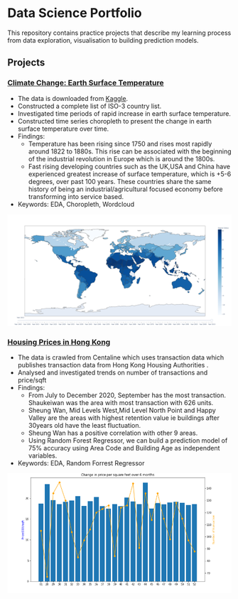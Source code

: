 # Data Science Portfolio
This repository contains practice projects that describe my learning process from data exploration, visualisation to building prediction models.

## Projects
### [Climate Change: Earth Surface Temperature ](https://github.com/Kirsteenng/Data-Science/tree/master/Climate%20Change)

* The data is downloaded from [Kaggle](https://www.kaggle.com/berkeleyearth/climate-change-earth-surface-temperature-data/notebooks).
* Constructed a complete list of ISO-3 country list.
* Investigated time periods of rapid increase in earth surface temperature.
* Constructed time series choropleth to present the change in earth surface temperature over time. 
* Findings: 
  * Temperature has been rising since 1750 and rises most rapidly around 1822 to 1880s. This rise can be associated with the beginning of the industrial revolution in Europe which     is around the 1800s.
  * Fast rising developing countries such as the UK,USA and China have experienced greatest increase of surface temperature, which is +5-6 degrees, over past 100 years. These         countries share the same history of being an industrial/agricultural focused economy before transforming into service based.
* Keywords: EDA, Choropleth, Wordcloud

![graph](https://github.com/Kirsteenng/Data-Science/blob/master/Climate%20Change/ClimateChange.png)


### [Housing Prices in Hong Kong ](https://github.com/Kirsteenng/Data-Science/tree/master/Hong%20Kong%20House%20Price)

* The data is crawled from Centaline which uses transaction data which publishes transaction data from Hong Kong Housing Authorities .
* Analysed and investigated trends on number of transactions and price/sqft
* Findings: 
  * From July to December 2020, September has the most transaction. Shaukeiwan was the area with most transaction with 626 units.
  * Sheung Wan, Mid Levels West,Mid Level North Point and Happy Valley are the areas with highest retention value ie buildings after 30years old have the least fluctuation.
  * Sheung Wan has a positive correlation with other 9 areas.
  * Using Random Forest Regressor, we can build a prediction model of 75% accuracy using Area Code and Building Age as independent variables.
* Keywords: EDA, Random Forrest Regressor

![graph](https://github.com/Kirsteenng/Data-Science/blob/master/Hong%20Kong%20House%20Price/graphs/Change%20in%20price%20over%206%20months.png)

